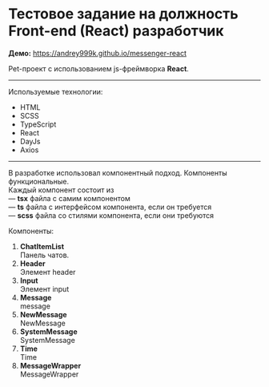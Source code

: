 # Тестовое задание на должность Front-end (React) разработчик

**Демо:** <https://andrey999k.github.io/messenger-react>

Pet-проект с использованием js-фреймворка **React**.

***

Используемые технологии:
* HTML
* SCSS
* TypeScript
* React
* DayJs
* Axios

***

В разработке использовал компонентный подход. Компоненты функциональные.  
Каждый компонент состоит из  
— **tsx** файла с самим компонентом  
— **ts** файла с интерфейсом компонента, если он требуется  
— **scss** файла со стилями компонента, если они требуются  
  
Компоненты:
  1. **ChatItemList**  
  Панель чатов.
  2. **Header**  
  Элемент header
  3. **Input**  
  Элемент input
  4. **Message**  
  message
  5. **NewMessage**  
  NewMessage
  6. **SystemMessage**  
  SystemMessage
  7. **Time**  
  Time
  8. **MessageWrapper**  
  MessageWrapper
